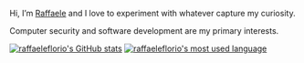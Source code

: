 Hi, I’m [Raffaele](https://raffaeleflorio.github.io) and I love to experiment with whatever capture my curiosity.

Computer security and software development are my primary interests.

[![raffaeleflorio's GitHub stats](https://github-readme-stats.vercel.app/api?username=raffaeleflorio&count_private=true&show_icons=true)](https://github.com/raffaeleflorio)
[![raffaeleflorio's most used language](https://github-readme-stats.vercel.app/api/top-langs/?username=raffaeleflorio&exclude_repo=raffaeleflorio.github.io&layout=compact)](https://github.com/raffaeleflorio)
